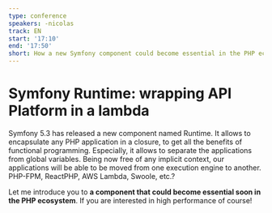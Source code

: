 ```yaml
---
type: conference
speakers: -nicolas
track: EN
start: '17:10'
end: '17:50'
short: How a new Symfony component could become essential in the PHP ecosystem.
---
```


# Symfony Runtime: wrapping API Platform in a lambda

Symfony 5.3 has released a new component named Runtime. It allows to encapsulate any PHP application in a closure, to get all the benefits of functional programming. Especially, it allows to separate the applications from global variables. Being now free of any implicit context, our applications will be able to be moved from one execution engine to another. PHP-FPM, ReactPHP, AWS Lambda, Swoole, etc.?

Let me introduce you to **a component that could become essential soon in the PHP ecosystem**. If you are interested in high performance of course!


